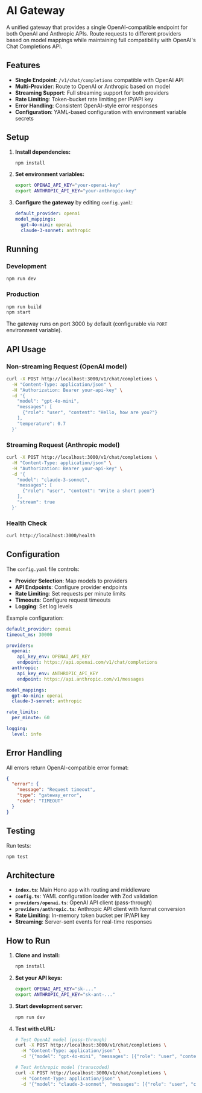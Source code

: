 # AI Gateway

A unified gateway that provides a single OpenAI-compatible endpoint for both OpenAI and Anthropic APIs. Route requests to different providers based on model mappings while maintaining full compatibility with OpenAI's Chat Completions API.

## Features

- **Single Endpoint**: `/v1/chat/completions` compatible with OpenAI API
- **Multi-Provider**: Route to OpenAI or Anthropic based on model
- **Streaming Support**: Full streaming support for both providers
- **Rate Limiting**: Token-bucket rate limiting per IP/API key
- **Error Handling**: Consistent OpenAI-style error responses
- **Configuration**: YAML-based configuration with environment variable secrets

## Setup

1. **Install dependencies:**
   ```bash
   npm install
   ```

2. **Set environment variables:**
   ```bash
   export OPENAI_API_KEY="your-openai-key"
   export ANTHROPIC_API_KEY="your-anthropic-key"
   ```

3. **Configure the gateway** by editing `config.yaml`:
   ```yaml
   default_provider: openai
   model_mappings:
     gpt-4o-mini: openai
     claude-3-sonnet: anthropic
   ```

## Running

### Development
```bash
npm run dev
```

### Production
```bash
npm run build
npm start
```

The gateway runs on port 3000 by default (configurable via `PORT` environment variable).

## API Usage

### Non-streaming Request (OpenAI model)
```bash
curl -X POST http://localhost:3000/v1/chat/completions \
  -H "Content-Type: application/json" \
  -H "Authorization: Bearer your-api-key" \
  -d '{
    "model": "gpt-4o-mini",
    "messages": [
      {"role": "user", "content": "Hello, how are you?"}
    ],
    "temperature": 0.7
  }'
```

### Streaming Request (Anthropic model)
```bash
curl -X POST http://localhost:3000/v1/chat/completions \
  -H "Content-Type: application/json" \
  -H "Authorization: Bearer your-api-key" \
  -d '{
    "model": "claude-3-sonnet",
    "messages": [
      {"role": "user", "content": "Write a short poem"}
    ],
    "stream": true
  }'
```

### Health Check
```bash
curl http://localhost:3000/health
```

## Configuration

The `config.yaml` file controls:

- **Provider Selection**: Map models to providers
- **API Endpoints**: Configure provider endpoints
- **Rate Limiting**: Set requests per minute limits
- **Timeouts**: Configure request timeouts
- **Logging**: Set log levels

Example configuration:
```yaml
default_provider: openai
timeout_ms: 30000

providers:
  openai:
    api_key_env: OPENAI_API_KEY
    endpoint: https://api.openai.com/v1/chat/completions
  anthropic:
    api_key_env: ANTHROPIC_API_KEY
    endpoint: https://api.anthropic.com/v1/messages

model_mappings:
  gpt-4o-mini: openai
  claude-3-sonnet: anthropic

rate_limits:
  per_minute: 60

logging:
  level: info
```

## Error Handling

All errors return OpenAI-compatible error format:
```json
{
  "error": {
    "message": "Request timeout",
    "type": "gateway_error",
    "code": "TIMEOUT"
  }
}
```

## Testing

Run tests:
```bash
npm test
```

## Architecture

- **`index.ts`**: Main Hono app with routing and middleware
- **`config.ts`**: YAML configuration loader with Zod validation
- **`providers/openai.ts`**: OpenAI API client (pass-through)
- **`providers/anthropic.ts`**: Anthropic API client with format conversion
- **Rate Limiting**: In-memory token bucket per IP/API key
- **Streaming**: Server-sent events for real-time responses

## How to Run

1. **Clone and install:**
   ```bash
   npm install
   ```

2. **Set your API keys:**
   ```bash
   export OPENAI_API_KEY="sk-..."
   export ANTHROPIC_API_KEY="sk-ant-..."
   ```

3. **Start development server:**
   ```bash
   npm run dev
   ```

4. **Test with cURL:**
   ```bash
   # Test OpenAI model (pass-through)
   curl -X POST http://localhost:3000/v1/chat/completions \
     -H "Content-Type: application/json" \
     -d '{"model": "gpt-4o-mini", "messages": [{"role": "user", "content": "Hello!"}]}'
   
   # Test Anthropic model (transcoded)
   curl -X POST http://localhost:3000/v1/chat/completions \
     -H "Content-Type: application/json" \
     -d '{"model": "claude-3-sonnet", "messages": [{"role": "user", "content": "Hello!"}], "stream": true}'
   ```